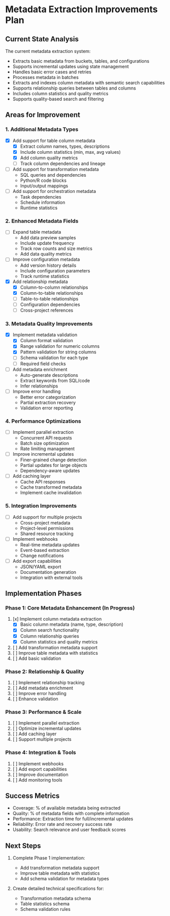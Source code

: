 # Metadata Extraction Improvements Plan

## Current State Analysis

The current metadata extraction system:
- Extracts basic metadata from buckets, tables, and configurations
- Supports incremental updates using state management
- Handles basic error cases and retries
- Processes metadata in batches
- Extracts and indexes column metadata with semantic search capabilities
- Supports relationship queries between tables and columns
- Includes column statistics and quality metrics
- Supports quality-based search and filtering

## Areas for Improvement

### 1. Additional Metadata Types
- [x] Add support for table column metadata
  - [x] Extract column names, types, descriptions
  - [x] Include column statistics (min, max, avg values)
  - [x] Add column quality metrics
  - [ ] Track column dependencies and lineage
- [ ] Add support for transformation metadata
  - SQL queries and dependencies
  - Python/R code blocks
  - Input/output mappings
- [ ] Add support for orchestration metadata
  - Task dependencies
  - Schedule information
  - Runtime statistics

### 2. Enhanced Metadata Fields
- [ ] Expand table metadata
  - Add data preview samples
  - Include update frequency
  - Track row counts and size metrics
  - Add data quality metrics
- [ ] Improve configuration metadata
  - Add version history details
  - Include configuration parameters
  - Track runtime statistics
- [x] Add relationship metadata
  - [x] Column-to-column relationships
  - [x] Column-to-table relationships
  - [ ] Table-to-table relationships
  - [ ] Configuration dependencies
  - [ ] Cross-project references

### 3. Metadata Quality Improvements
- [x] Implement metadata validation
  - [x] Column format validation
  - [x] Range validation for numeric columns
  - [x] Pattern validation for string columns
  - [ ] Schema validation for each type
  - [ ] Required field checks
- [ ] Add metadata enrichment
  - Auto-generate descriptions
  - Extract keywords from SQL/code
  - Infer relationships
- [ ] Improve error handling
  - Better error categorization
  - Partial extraction recovery
  - Validation error reporting

### 4. Performance Optimizations
- [ ] Implement parallel extraction
  - Concurrent API requests
  - Batch size optimization
  - Rate limiting management
- [ ] Improve incremental updates
  - Finer-grained change detection
  - Partial updates for large objects
  - Dependency-aware updates
- [ ] Add caching layer
  - Cache API responses
  - Cache transformed metadata
  - Implement cache invalidation

### 5. Integration Improvements
- [ ] Add support for multiple projects
  - Cross-project metadata
  - Project-level permissions
  - Shared resource tracking
- [ ] Implement webhooks
  - Real-time metadata updates
  - Event-based extraction
  - Change notifications
- [ ] Add export capabilities
  - JSON/YAML export
  - Documentation generation
  - Integration with external tools

## Implementation Phases

### Phase 1: Core Metadata Enhancement (In Progress)
1. [x] Implement column metadata extraction
   - [x] Basic column metadata (name, type, description)
   - [x] Column search functionality
   - [x] Column relationship queries
   - [x] Column statistics and quality metrics
2. [ ] Add transformation metadata support
3. [ ] Improve table metadata with statistics
4. [ ] Add basic validation

### Phase 2: Relationship & Quality
1. [ ] Implement relationship tracking
2. [ ] Add metadata enrichment
3. [ ] Improve error handling
4. [ ] Enhance validation

### Phase 3: Performance & Scale
1. [ ] Implement parallel extraction
2. [ ] Optimize incremental updates
3. [ ] Add caching layer
4. [ ] Support multiple projects

### Phase 4: Integration & Tools
1. [ ] Implement webhooks
2. [ ] Add export capabilities
3. [ ] Improve documentation
4. [ ] Add monitoring tools

## Success Metrics

- Coverage: % of available metadata being extracted
- Quality: % of metadata fields with complete information
- Performance: Extraction time for full/incremental updates
- Reliability: Error rate and recovery success rate
- Usability: Search relevance and user feedback scores

## Next Steps

1. Complete Phase 1 implementation:
   - Add transformation metadata support
   - Improve table metadata with statistics
   - Add schema validation for metadata types

2. Create detailed technical specifications for:
   - Transformation metadata schema
   - Table statistics schema
   - Schema validation rules 